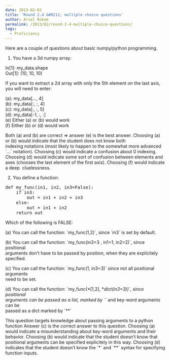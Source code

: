 ```yaml
---
date: 2013-02-02
title: 'Round 2.4 &#8211; multiple choice questions'
author: Ariel Rokem
permalink: /2013/02/round-2-4-multiple-choice-questions/
tags:
  - Proficiency
---
```

Here are a couple of questions about basic numpy/python programming.

1. You have a 3d numpy array:

In[1]: my_data.shape  
Out[1]: (10, 10, 10)

If you want to extract a 2d array with only the 5th element on the last axis, you will need to enter:

(a): my_data[&#8230;, 4]  
(b): my_data[:, :, 4]  
(c): my_data[:, :, 5]  
(d): my_data[-1, :, :]  
(e) Either (a) or (b) would work  
(f) Either (b) or (d) would work

Both (a) and (b) are correct => answer (e) is the best answer. Choosing (a) or (b) would indicate that the student does not know both indexing notations (most likely to happen to the somewhat more advanced \`&#8230;\` notation). Choosing (c) would indicate a confusion about 0 indexing. Choosing (d) would indicate some sort of confusion between elements and axes (chooses the last element of the first axis). Choosing (f) would indicate a deep  cluelessness.

2. You define a function:

<pre>def my_func(in1, in2, in3=False):
    if in3:
        out = in1 + in2 + in3
    else:
        out = in1 + in2
    return out
</pre>

Which of the following is FALSE:

(a) You can call the function: \`my_func(1,2)\`, since \`in3\` is set by default.

(b) You can call the function: \`my_func(in3=3 , in1=1, in2=2)\`, since positional  
arguments don&#8217;t have to be passed by position, when they are explicitely specified.

(c) You can call the function: \`my_func(1, in3=3)\` since not all positional arguments  
need to be set.

(d) You can call the function: \`my_func(\*[1,2], \**dict(in3=3))\`, since positional  
arguments can be passed as a list, marked by \`*\` and key-word arguments can be  
passed as a dict marked by \`**\`

This question targets knowledge about passing arguments to a python function Answer (c) is the correct answer to this question. Choosing (a) would indicate a misunderstanding about key-word arguments and their behavior. Choosing (b) would indicate that the student doesn&#8217;t know that positional arguments can be specified explicitely in this way. Choosing (d) indicates that the student doesn&#8217;t know the \`\*\` and \`\**\` syntax for specifying function inputs.
